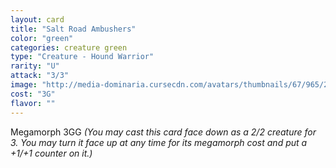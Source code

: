 ```yaml
---
layout: card
title: "Salt Road Ambushers"
color: "green"
categories: creature green
type: "Creature - Hound Warrior"
rarity: "U"
attack: "3/3"
image: "http://media-dominaria.cursecdn.com/avatars/thumbnails/67/965/200/283/635610611520627799.png"
cost: "3G"
flavor: ""
---
```


Megamorph <span class="tip mana-icon mana-colorless-03" title="3 Colorless Mana">3</span><span class="tip mana-icon mana-green" title="1 Green Mana">G</span><span class="tip mana-icon mana-green" title="1 Green Mana">G</span> <em>(You may cast this card face down as a 2/2 creature for <span class="tip mana-icon mana-colorless-03" title="3 Colorless Mana">3</span>. You may turn it face up at any time for its megamorph cost and put a +1/+1 counter on it.)</em>
